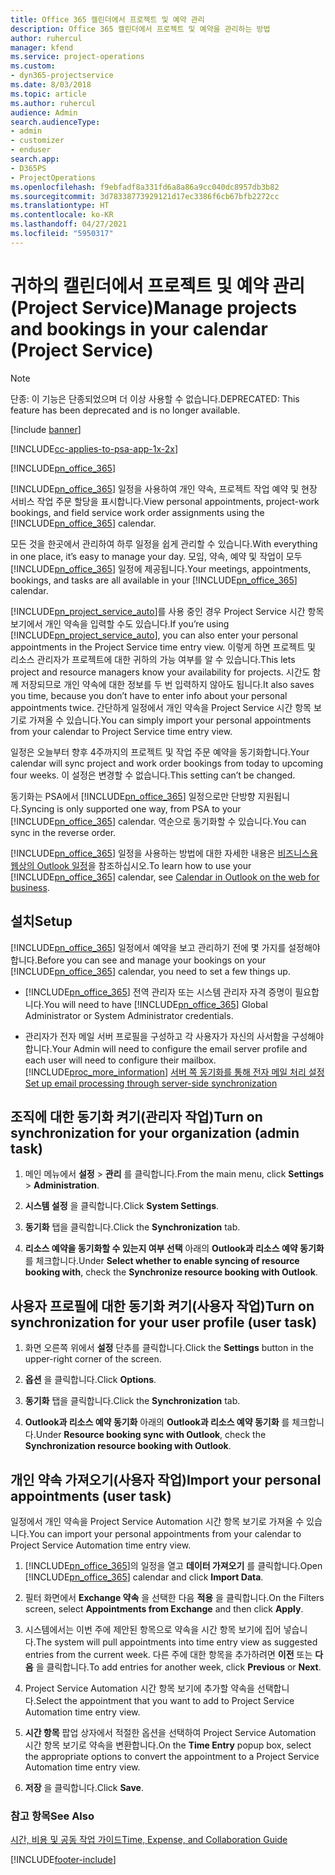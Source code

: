 ```yaml
---
title: Office 365 캘린더에서 프로젝트 및 예약 관리
description: Office 365 캘린더에서 프로젝트 및 예약을 관리하는 방법
author: ruhercul
manager: kfend
ms.service: project-operations
ms.custom:
- dyn365-projectservice
ms.date: 8/03/2018
ms.topic: article
ms.author: ruhercul
audience: Admin
search.audienceType:
- admin
- customizer
- enduser
search.app:
- D365PS
- ProjectOperations
ms.openlocfilehash: f9ebfadf8a331fd6a8a86a9cc040dc8957db3b82
ms.sourcegitcommit: 3d78338773929121d17ec3386f6cb67bfb2272cc
ms.translationtype: HT
ms.contentlocale: ko-KR
ms.lasthandoff: 04/27/2021
ms.locfileid: "5950317"
---
```

# <a name="manage-projects-and-bookings-in-your-calendar-project-service"></a><span data-ttu-id="80161-103">귀하의 캘린더에서 프로젝트 및 예약 관리 (Project Service)</span><span class="sxs-lookup"><span data-stu-id="80161-103">Manage projects and bookings in your calendar (Project Service)</span></span>

> [!Note]
> <span data-ttu-id="80161-104">단종: 이 기능은 단종되었으며 더 이상 사용할 수 없습니다.</span><span class="sxs-lookup"><span data-stu-id="80161-104">DEPRECATED: This feature has been deprecated and is no longer available.</span></span>

[!include [banner](../includes/psa-now-project-operations.md)]

[!INCLUDE[cc-applies-to-psa-app-1x-2x](../includes/cc-applies-to-psa-app-1x-2x.md)]

[!INCLUDE[pn_office_365](../includes/pn-office-365.md)] 

<span data-ttu-id="80161-105">[!INCLUDE[pn_office_365](../includes/pn-office-365.md)] 일정을 사용하여 개인 약속, 프로젝트 작업 예약 및 현장 서비스 작업 주문 할당을 표시합니다.</span><span class="sxs-lookup"><span data-stu-id="80161-105">View personal appointments, project-work bookings, and field service work order assignments using the [!INCLUDE[pn_office_365](../includes/pn-office-365.md)] calendar.</span></span>  
  
 <span data-ttu-id="80161-106">모든 것을 한곳에서 관리하여 하루 일정을 쉽게 관리할 수 있습니다.</span><span class="sxs-lookup"><span data-stu-id="80161-106">With everything in one place, it’s easy to manage your day.</span></span> <span data-ttu-id="80161-107">모임, 약속, 예약 및 작업이 모두 [!INCLUDE[pn_office_365](../includes/pn-office-365.md)] 일정에 제공됩니다.</span><span class="sxs-lookup"><span data-stu-id="80161-107">Your meetings, appointments, bookings, and tasks are all available in your [!INCLUDE[pn_office_365](../includes/pn-office-365.md)] calendar.</span></span>  
  
 <span data-ttu-id="80161-108">[!INCLUDE[pn_project_service_auto](../includes/pn-project-service-auto.md)]를 사용 중인 경우 Project Service 시간 항목 보기에서 개인 약속을 입력할 수도 있습니다.</span><span class="sxs-lookup"><span data-stu-id="80161-108">If you’re using [!INCLUDE[pn_project_service_auto](../includes/pn-project-service-auto.md)], you can also enter your personal appointments in the Project Service time entry view.</span></span> <span data-ttu-id="80161-109">이렇게 하면 프로젝트 및 리소스 관리자가 프로젝트에 대한 귀하의 가능 여부를 알 수 있습니다.</span><span class="sxs-lookup"><span data-stu-id="80161-109">This lets project and resource managers know your availability for projects.</span></span> <span data-ttu-id="80161-110">시간도 함께 저장되므로 개인 약속에 대한 정보를 두 번 입력하지 않아도 됩니다.</span><span class="sxs-lookup"><span data-stu-id="80161-110">It also saves you time, because you don’t have to enter info about your personal appointments twice.</span></span> <span data-ttu-id="80161-111">간단하게 일정에서 개인 약속을 Project Service 시간 항목 보기로 가져올 수 있습니다.</span><span class="sxs-lookup"><span data-stu-id="80161-111">You can simply import your personal appointments from your calendar to Project Service time entry view.</span></span>  
  
 <span data-ttu-id="80161-112">일정은 오늘부터 향후 4주까지의 프로젝트 및 작업 주문 예약을 동기화합니다.</span><span class="sxs-lookup"><span data-stu-id="80161-112">Your calendar will sync project and work order bookings from today to upcoming four weeks.</span></span> <span data-ttu-id="80161-113">이 설정은 변경할 수 없습니다.</span><span class="sxs-lookup"><span data-stu-id="80161-113">This setting can’t be changed.</span></span>  
  
 <span data-ttu-id="80161-114">동기화는 PSA에서 [!INCLUDE[pn_office_365](../includes/pn-office-365.md)] 일정으로만 단방향 지원됩니다.</span><span class="sxs-lookup"><span data-stu-id="80161-114">Syncing is only supported one way, from PSA to your [!INCLUDE[pn_office_365](../includes/pn-office-365.md)] calendar.</span></span> <span data-ttu-id="80161-115">역순으로 동기화할 수 있습니다.</span><span class="sxs-lookup"><span data-stu-id="80161-115">You can sync in the reverse order.</span></span> 
  
 <span data-ttu-id="80161-116">[!INCLUDE[pn_office_365](../includes/pn-office-365.md)] 일정을 사용하는 방법에 대한 자세한 내용은 [비즈니스용 웹상의 Outlook 일정](https://support.office.com/article/Calendar-in-Outlook-on-the-web-for-business-5219c457-d1fe-4c2f-9032-1a816b88e936)을 참조하십시오.</span><span class="sxs-lookup"><span data-stu-id="80161-116">To learn how to use your [!INCLUDE[pn_office_365](../includes/pn-office-365.md)] calendar, see [Calendar in Outlook on the web for business](https://support.office.com/article/Calendar-in-Outlook-on-the-web-for-business-5219c457-d1fe-4c2f-9032-1a816b88e936).</span></span>  
  
## <a name="setup"></a><span data-ttu-id="80161-117">설치</span><span class="sxs-lookup"><span data-stu-id="80161-117">Setup</span></span>  
 <span data-ttu-id="80161-118">[!INCLUDE[pn_office_365](../includes/pn-office-365.md)] 일정에서 예약을 보고 관리하기 전에 몇 가지를 설정해야 합니다.</span><span class="sxs-lookup"><span data-stu-id="80161-118">Before you can see and manage your bookings on your [!INCLUDE[pn_office_365](../includes/pn-office-365.md)] calendar, you need to set a few things up.</span></span>  
  
- <span data-ttu-id="80161-119">[!INCLUDE[pn_office_365](../includes/pn-office-365.md)] 전역 관리자 또는 시스템 관리자 자격 증명이 필요합니다.</span><span class="sxs-lookup"><span data-stu-id="80161-119">You will need to have [!INCLUDE[pn_office_365](../includes/pn-office-365.md)] Global Administrator or System Administrator credentials.</span></span>  
  
- <span data-ttu-id="80161-120">관리자가 전자 메일 서버 프로필을 구성하고 각 사용자가 자신의 사서함을 구성해야 합니다.</span><span class="sxs-lookup"><span data-stu-id="80161-120">Your Admin will need to configure the email server profile and each user will need to configure their mailbox.</span></span> [!INCLUDE[proc_more_information](../includes/proc-more-information.md)] <span data-ttu-id="80161-121">[서버 쪽 동기화를 통해 전자 메일 처리 설정](/dynamics365/customerengagement/on-premises/admin/set-up-server-side-synchronization-of-email-appointments-contacts-and-tasks)</span><span class="sxs-lookup"><span data-stu-id="80161-121">[Set up email processing through server-side synchronization](/dynamics365/customerengagement/on-premises/admin/set-up-server-side-synchronization-of-email-appointments-contacts-and-tasks)</span></span>  
  
## <a name="turn-on-synchronization-for-your-organization-admin-task"></a><span data-ttu-id="80161-122">조직에 대한 동기화 켜기(관리자 작업)</span><span class="sxs-lookup"><span data-stu-id="80161-122">Turn on synchronization for your organization (admin task)</span></span>  
  
1.  <span data-ttu-id="80161-123">메인 메뉴에서 **설정** > **관리** 를 클릭합니다.</span><span class="sxs-lookup"><span data-stu-id="80161-123">From the main menu, click **Settings** > **Administration**.</span></span>  
  
2.  <span data-ttu-id="80161-124">**시스템 설정** 을 클릭합니다.</span><span class="sxs-lookup"><span data-stu-id="80161-124">Click **System Settings**.</span></span>  
  
3.  <span data-ttu-id="80161-125">**동기화** 탭을 클릭합니다.</span><span class="sxs-lookup"><span data-stu-id="80161-125">Click the **Synchronization** tab.</span></span>  
  
4.  <span data-ttu-id="80161-126">**리소스 예약을 동기화할 수 있는지 여부 선택** 아래의 **Outlook과 리소스 예약 동기화** 를 체크합니다.</span><span class="sxs-lookup"><span data-stu-id="80161-126">Under **Select whether to enable syncing of resource booking with**, check the **Synchronize resource booking with Outlook**.</span></span>  
  
## <a name="turn-on-synchronization-for-your-user-profile-user-task"></a><span data-ttu-id="80161-127">사용자 프로필에 대한 동기화 켜기(사용자 작업)</span><span class="sxs-lookup"><span data-stu-id="80161-127">Turn on synchronization for your user profile (user task)</span></span>  
  
1.  <span data-ttu-id="80161-128">화면 오른쪽 위에서 **설정** 단추를 클릭합니다.</span><span class="sxs-lookup"><span data-stu-id="80161-128">Click the **Settings** button in the upper-right corner of the screen.</span></span>  
  
2.  <span data-ttu-id="80161-129">**옵션** 을 클릭합니다.</span><span class="sxs-lookup"><span data-stu-id="80161-129">Click **Options**.</span></span>  
  
3.  <span data-ttu-id="80161-130">**동기화** 탭을 클릭합니다.</span><span class="sxs-lookup"><span data-stu-id="80161-130">Click the **Synchronization** tab.</span></span>  
  
4.  <span data-ttu-id="80161-131">**Outlook과 리소스 예약 동기화** 아래의 **Outlook과 리소스 예약 동기화** 를 체크합니다.</span><span class="sxs-lookup"><span data-stu-id="80161-131">Under **Resource booking sync with Outlook**, check the **Synchronization resource booking with Outlook**.</span></span>  
  
## <a name="import-your-personal-appointments-user-task"></a><span data-ttu-id="80161-132">개인 약속 가져오기(사용자 작업)</span><span class="sxs-lookup"><span data-stu-id="80161-132">Import your personal appointments (user task)</span></span>  
 <span data-ttu-id="80161-133">일정에서 개인 약속을 Project Service Automation 시간 항목 보기로 가져올 수 있습니다.</span><span class="sxs-lookup"><span data-stu-id="80161-133">You can import your personal appointments from your calendar to Project Service Automation time entry view.</span></span>  
  
1. <span data-ttu-id="80161-134">[!INCLUDE[pn_office_365](../includes/pn-office-365.md)]의 일정을 열고 **데이터 가져오기** 를 클릭합니다.</span><span class="sxs-lookup"><span data-stu-id="80161-134">Open [!INCLUDE[pn_office_365](../includes/pn-office-365.md)] calendar and click **Import Data**.</span></span>  
  
2. <span data-ttu-id="80161-135">필터 화면에서 **Exchange 약속** 을 선택한 다음 **적용** 을 클릭합니다.</span><span class="sxs-lookup"><span data-stu-id="80161-135">On the Filters screen, select **Appointments from Exchange** and then click **Apply**.</span></span>  
  
3. <span data-ttu-id="80161-136">시스템에서는 이번 주에 제안된 항목으로 약속을 시간 항목 보기에 집어 넣습니다.</span><span class="sxs-lookup"><span data-stu-id="80161-136">The system will pull appointments into time entry view as suggested entries from the current week.</span></span> <span data-ttu-id="80161-137">다른 주에 대한 항목을 추가하려면 **이전** 또는 **다음** 을 클릭합니다.</span><span class="sxs-lookup"><span data-stu-id="80161-137">To add entries for another week, click **Previous** or **Next**.</span></span>  
  
4. <span data-ttu-id="80161-138">Project Service Automation 시간 항목 보기에 추가할 약속을 선택합니다.</span><span class="sxs-lookup"><span data-stu-id="80161-138">Select the appointment that you want to add to Project Service Automation time entry view.</span></span>  
  
5. <span data-ttu-id="80161-139">**시간 항목** 팝업 상자에서 적절한 옵션을 선택하여 Project Service Automation 시간 항목 보기로 약속을 변환합니다.</span><span class="sxs-lookup"><span data-stu-id="80161-139">On the **Time Entry** popup box, select the appropriate options to convert the appointment to a Project Service Automation time entry view.</span></span>  
  
6. <span data-ttu-id="80161-140">**저장** 을 클릭합니다.</span><span class="sxs-lookup"><span data-stu-id="80161-140">Click **Save**.</span></span>  
  
### <a name="see-also"></a><span data-ttu-id="80161-141">참고 항목</span><span class="sxs-lookup"><span data-stu-id="80161-141">See Also</span></span>  
 [<span data-ttu-id="80161-142">시간, 비용 및 공동 작업 가이드</span><span class="sxs-lookup"><span data-stu-id="80161-142">Time, Expense, and Collaboration Guide</span></span>](../psa/time-expense-collaboration-guide.md)


[!INCLUDE[footer-include](../includes/footer-banner.md)]